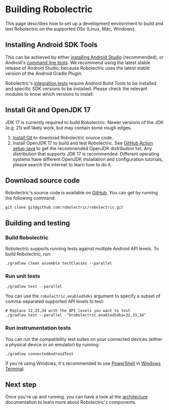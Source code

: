 # Building Robolectric

This page describes how to set up a development environment to build and test Robolectric on the supported OSs (Linux, Mac, Windows).

## Installing Android SDK Tools

This can be achieved by either [installing Android Studio](https://developer.android.com/studio#download) (recommended),
or Android's [command line tools](https://developer.android.com/studio#command-line-tools-only).
We recommend using the latest stable release of Android Studio, because Robolectric uses the latest stable version of the
Android Gradle Plugin.

Robolectric's [integration tests](https://github.com/robolectric/robolectric/tree/master/integration_tests)
require Android Build Tools to be installed and specific SDK versions to be installed. Please check the relevant
modules to know which versions to install.

## Install Git and OpenJDK 17

JDK 17 is currently required to build Robolectric. Newer versions of the JDK (e.g. 21) will likely work, but may contain some rough edges.

1. [Install Git](https://git-scm.com/downloads) to download Robolectric source code.
2. Install OpenJDK 17 to build and test Robolectric. See [GitHub Action setup-java](https://github.com/actions/setup-java#supported-distributions)
   to get the recommended OpenJDK distribution list. Any distribution that supports JDK 17 is recommended. Different operating
   systems have different OpenJDK installation and configuration tutorials, please search the internet to learn how to do it.

## Download source code

Robolectric's source code is available on [GitHub](https://github.com/robolectric/robolectric). You can get by running the following command:

```shell
git clone git@github.com:robolectric/robolectric.git
```

## Building and testing

### Build Robolectric

Robolectric supports running tests against multiple Android API levels. To build Robolectric, run:

```shell
./gradlew clean assemble testClasses --parallel
```

### Run unit tests

```shell
./gradlew test --parallel
```

You can use the `robolectric.enabledSdks` argument to specify a subset of comma-separated supported
API levels to test:

```shell
# Replace 32,33,34 with the API levels you want to test
./gradlew test --parallel -"Drobolectric.enabledSdks=32,33,34"
```

### Run instrumentation tests

You can run the compatibility test suites on your connected devices (either a physical device or an
emulator) by running:

```shell
./gradlew connectedAndroidTest
```

If you're using Windows, it's recommended to use [PowerShell](https://github.com/PowerShell/PowerShell) in
[Windows Terminal](https://github.com/microsoft/terminal).

## Next step

Once you're up and running, you can have a look at the [architecture](architecture.md) documentation
to learn more about Robolectric's components.
